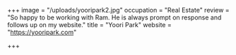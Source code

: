 +++
image = "/uploads/yooripark2.jpg"
occupation = "Real Estate"
review = "So happy to be working with Ram. He is always prompt on response and follows up on my website."
title = "Yoori Park"
website = "https://yooripark.com"

+++
